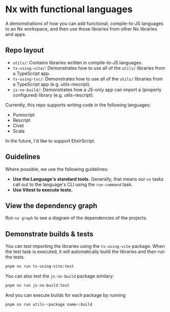 # Nx with functional languages

A demonstrations of how you can add functional, compile-to-JS languages to an Nx workspace, and then use those libraries from other Nx libraries and apps.

## Repo layout

- `utils/`: Contains libraries written in compile-to-JS languages.
- `ts-using-vite/`: Demonstrates how to use all of the `utils/` libraries from a TypeScript app.
- `ts-using-tsc/`: Demonstrates how to use all of the `utils/` libraries from a TypeScript app (e.g. utils-rescript).
- `js-no-build/`: Demonstrates how a JS-only app can import a (properly configured) library (e.g. utils-rescript).

Currently, this repo supports writing code in the following languages:

- Purescript
- Rescript
- Civet
- Scala

In the future, I'd like to support ElixirScript.

## Guidelines

Where possible, we use the following guidelines:

- **Use the Language's standard tools.** Generally, that means our `nx` tasks call out to the language's CLI using the `run-command` task.
- **Use Vitest to execute tests.**

## View the dependency graph

Run `nx graph` to see a diagram of the dependencies of the projects.

## Demonstrate builds & tests

You can test importing the libraries using the `ts-using-vite` package. When the test task is executed, it will automatically build the libraries and then run the tests.

```bash
pnpm nx run ts-using-vite:test
```

You can also test the `js-no-build` package similary:

```bash
pnpm nx run js-no-build:test
```

And you can execute builds for each package by running

```bash
pnpm nx run utils-<package name>:build
```
